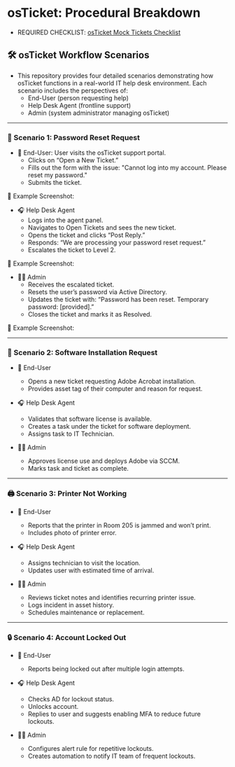 # osTicket:  Procedural Breakdown
- REQUIRED CHECKLIST: <a href="https://docs.google.com/document/d/1PKa9kns-IkAI9qHm2ptGnALoAQiRHoNQY-1LV9bNsmg/edit?tab=t.0"> osTicket Mock Tickets Checklist </a>
## 🛠️ osTicket Workflow Scenarios

- This repository provides four detailed scenarios demonstrating how osTicket functions in a real-world IT help desk environment. Each scenario includes the perspectives of:
   - End-User (person requesting help)
   - Help Desk Agent (frontline support)
   - Admin (system administrator managing osTicket)
---

### 🎯 Scenario 1: Password Reset Request
- 🎫 End-User: User visits the osTicket support portal.
  - Clicks on “Open a New Ticket.”
  - Fills out the form with the issue: "Cannot log into my account. Please reset my password."
  - Submits the ticket.

📸 Example Screenshot:

- 🎧 Help Desk Agent
  - Logs into the agent panel.
  - Navigates to Open Tickets and sees the new ticket.
  - Opens the ticket and clicks “Post Reply.”
  - Responds: “We are processing your password reset request.”
  - Escalates the ticket to Level 2.

📸 Example Screenshot:

- 👨‍💼 Admin
  - Receives the escalated ticket.
  - Resets the user’s password via Active Directory.
  - Updates the ticket with: “Password has been reset. Temporary password: [provided].”
  - Closes the ticket and marks it as Resolved.

📸 Example Screenshot:

---

### 💼 Scenario 2: Software Installation Request
- 🎫 End-User
  - Opens a new ticket requesting Adobe Acrobat installation.
  - Provides asset tag of their computer and reason for request.

- 🎧 Help Desk Agent
  - Validates that software license is available.
  - Creates a task under the ticket for software deployment.
  - Assigns task to IT Technician.

- 👨‍💼 Admin
  - Approves license use and deploys Adobe via SCCM.
  - Marks task and ticket as complete.

---

### 🖨️ Scenario 3: Printer Not Working
- 🎫 End-User
  - Reports that the printer in Room 205 is jammed and won’t print.
  - Includes photo of printer error.

- 🎧 Help Desk Agent
  - Assigns technician to visit the location.
  - Updates user with estimated time of arrival.

- 👨‍💼 Admin
  - Reviews ticket notes and identifies recurring printer issue.
  - Logs incident in asset history.
  - Schedules maintenance or replacement.

---

### 🔒 Scenario 4: Account Locked Out
- 🎫 End-User
  - Reports being locked out after multiple login attempts.

- 🎧 Help Desk Agent
  - Checks AD for lockout status.
  - Unlocks account.
  - Replies to user and suggests enabling MFA to reduce future lockouts.

- 👨‍💼 Admin
  - Configures alert rule for repetitive lockouts.
  - Creates automation to notify IT team of frequent lockouts.

